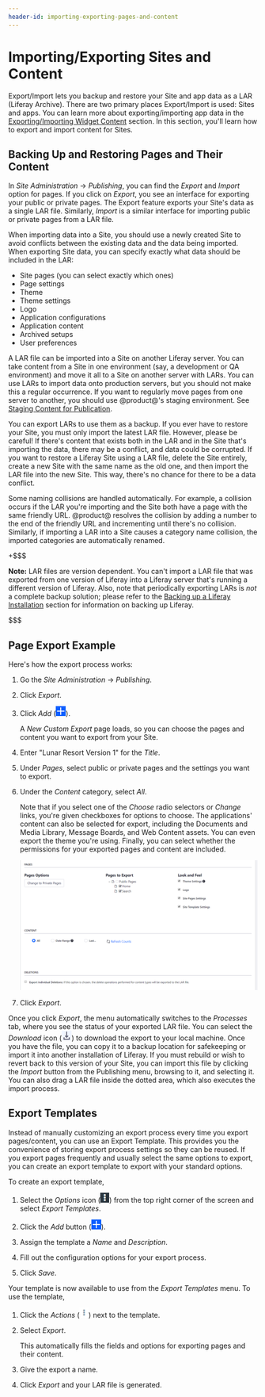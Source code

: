 ```yaml
---
header-id: importing-exporting-pages-and-content
---
```


# Importing/Exporting Sites and Content

Export/Import lets you backup and restore your Site and app data as a LAR
(Liferay Archive). There are two primary places Export/Import is used: Sites
and apps. You can learn more about exporting/importing app data in the
[Exporting/Importing Widget Content](/docs/7-1/user/-/knowledge_base/u/exporting-importing-widget-data)
section. In this section, you'll learn how to export and import content for
Sites.

## Backing Up and Restoring Pages and Their Content

In *Site Administration* &rarr; *Publishing*, you can find the *Export* and 
*Import* option for pages. If you click on *Export*, you see an interface for
exporting your public or private pages. The Export feature exports your Site's
data as a single LAR file. Similarly, *Import* is a similar interface for
importing public or private pages from a LAR file.

When importing data into a Site, you should use a newly created Site to avoid
conflicts between the existing data and the data being imported. When exporting
Site data, you can specify exactly what data should be included in the LAR:

- Site pages (you can select exactly which ones)
- Page settings
- Theme
- Theme settings
- Logo
- Application configurations
- Application content
- Archived setups
- User preferences

A LAR file can be imported into a Site on another Liferay server. You can take
content from a Site in one environment (say, a development or QA environment)
and move it all to a Site on another server with LARs. You can use LARs to
import data onto production servers, but you should not make this a regular
occurrence. If you want to regularly move pages from one server to another, you
should use @product@'s staging environment. See 
[Staging Content for Publication](/docs/7-1/user/-/knowledge_base/u/staging-content-for-publication).

You can export LARs to use them as a backup. If you ever have to restore your
Site, you must only import the latest LAR file. However, please be careful! If
there's content that exists both in the LAR and in the Site that's importing
the data, there may be a conflict, and data could be corrupted. If you want to
restore a Liferay Site using a LAR file, delete the Site entirely, create a new
Site with the same name as the old one, and then import the LAR file into the
new Site. This way, there's no chance for there to be a data conflict.

Some naming collisions are handled automatically. For example, a collision
occurs if the LAR you're importing and the Site both have a page with the same
friendly URL. @product@ resolves the collision by adding a number to the end of
the friendly URL and incrementing until there's no collision. Similarly, if
importing a LAR into a Site causes a category name collision, the imported
categories are automatically renamed.

+$$$

**Note:** LAR files are version dependent. You can't import a LAR file that was
exported from one version of Liferay into a Liferay server that's running a
different version of Liferay. Also, note that periodically exporting LARs is
*not* a complete backup solution; please refer to the
[Backing up a Liferay Installation](/docs/7-1/deploy/-/knowledge_base/d/backing-up-a-liferay-installation)
section for information on backing up Liferay.

$$$

## Page Export Example

Here's how the export process works: 

1.  Go the *Site Administration* &rarr; *Publishing*. 

2.  Click *Export*.

3.  Click *Add* (![Custom Export](../../../../images/icon-add.png)). 

    A *New Custom Export* page loads, so you can choose the pages and 
    content you want to export from your Site. 

4.  Enter "Lunar Resort Version 1" for the *Title*.

5.  Under *Pages*, select public or private pages and the settings you want 
    to export.
 
6.  Under the *Content* category, select *All*.

    Note that if you select one of the *Choose* radio selectors or *Change* 
    links, you're given checkboxes for options to choose. The applications' 
    content can also be selected for export, including the Documents and Media 
    Library, Message Boards, and Web Content assets. You can even export the 
    theme you're using. Finally, you can select whether the permissions for your 
    exported pages and content are included.

    ![Figure 1: You can configure your export options manually by selecting pages, content, and permissions.](../../../../images/export-page-templates.png)

7.  Click *Export*.

Once you click *Export*, the menu automatically switches to the *Processes* tab,
where you see the status of your exported LAR file. You can select the
*Download* icon (![Download](../../../../images/icon-download.png)) to download the
export to your local machine. Once you have the file, you can copy it to a
backup location for safekeeping or import it into another installation of
Liferay. If you must rebuild or wish to revert back to this version of your
Site, you can import this file by clicking the *Import* button from the
Publishing menu, browsing to it, and selecting it. You can also drag a LAR file
inside the dotted area, which also executes the import process.

## Export Templates

Instead of manually customizing an export process every time you export
pages/content, you can use an Export Template. This provides you the
convenience of storing export process settings so they can be reused. If you
export pages frequently and usually select the same options to export, you can
create an export template to export with your standard options.

To create an export template,

1.  Select the *Options* icon (![Options](../../../../images/icon-options.png))
    from the top right corner of the screen and select *Export Templates*.

2.  Click the *Add* button (![Add Export Template](../../../../images/icon-add.png)).

3.  Assign the template a *Name* and *Description*.

4.  Fill out the configuration options for your export process.

5.  Click *Save*.

Your template is now available to use from the *Export Templates* menu. To use 
the template,

1.  Click the *Actions* (![Actions](../../../../images/icon-actions.png)) next to the template.

2.  Select *Export*.

    This automatically fills the fields and options for exporting pages and 
    their content.

3.  Give the export a name.

4.  Click *Export* and your LAR file is generated.

